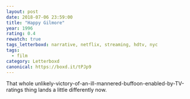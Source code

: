 ```yaml
---
layout: post 
date: 2018-07-06 23:59:00
title: "Happy Gilmore"
year: 1996
rating: 0.4
rewatch: true
tags_letterboxd: narrative, netflix, streaming, hdtv, nyc
tags:
  - film
category: Letterboxd
canonical: https://boxd.it/tPJp9
---
```


That whole unlikely-victory-of-an-ill-mannered-buffoon-enabled-by-TV-ratings thing lands a little differently now.